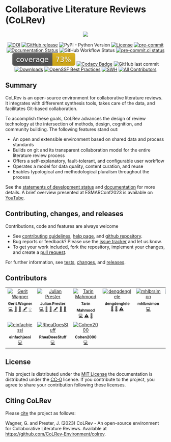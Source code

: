 # Collaborative Literature Reviews (CoLRev)

<p align="center">
<img src="https://raw.githubusercontent.com/CoLRev-Ecosystem/colrev/main/docs/figures/logo_small.png" width="400">
</p>

<div align="center">

[![DOI](https://zenodo.org/badge/363073613.svg)](https://zenodo.org/badge/latestdoi/363073613)
[![GitHub release](https://img.shields.io/github/v/release/CoLRev-Ecosystem/colrev.svg)](https://github.com/CoLRev-Environment/colrev/releases/)
![PyPI - Python Version](https://img.shields.io/pypi/pyversions/colrev)
[![License](https://img.shields.io/github/license/CoLRev-Ecosystem/colrev.svg)](https://github.com/CoLRev-Environment/colrev/releases/)
[![pre-commit](https://img.shields.io/badge/pre--commit-enabled-brightgreen?logo=pre-commit&logoColor=white)](https://github.com/pre-commit/pre-commit)
[![Documentation Status](https://readthedocs.org/projects/colrev/badge/?version=latest)](https://colrev.readthedocs.io/en/latest/?badge=latest)
![GitHub Workflow Status](https://img.shields.io/github/actions/workflow/status/CoLRev-Ecosystem/colrev/tests.yml)
[![pre-commit.ci status](https://results.pre-commit.ci/badge/github/CoLRev-Ecosystem/colrev/main.svg)](https://results.pre-commit.ci/latest/github/CoLRev-Ecosystem/colrev/main)
![Coverage](https://raw.githubusercontent.com/CoLRev-Ecosystem/colrev/main/tests/coverage.svg)
[![Codacy Badge](https://app.codacy.com/project/badge/Grade/bd4e44c6cda646e4b9e494c4c4d9487b)](https://app.codacy.com/gh/CoLRev-Environment/colrev/dashboard?utm_source=gh&utm_medium=referral&utm_content=&utm_campaign=Badge_grade)
![GitHub last commit](https://img.shields.io/github/last-commit/CoLRev-Ecosystem/colrev)
[![Downloads](https://static.pepy.tech/badge/colrev/month)](https://pepy.tech/project/colrev)
[![OpenSSF Best Practices](https://bestpractices.coreinfrastructure.org/projects/7148/badge)](https://bestpractices.coreinfrastructure.org/projects/7148)
[![SWH](https://archive.softwareheritage.org/badge/origin/https://github.com/CoLRev-Environment/colrev/)](https://archive.softwareheritage.org/browse/origin/?origin_url=https://github.com/CoLRev-Environment/colrev/)<!-- ALL-CONTRIBUTORS-BADGE:START - Do not remove or modify this section -->
[![All Contributors](https://img.shields.io/badge/all_contributors-9-orange.svg?style=flat-square)](#contributors-)
<!-- ALL-CONTRIBUTORS-BADGE:END -->
<!-- ![PyPI](https://img.shields.io/pypi/v/colrev) -->
<!-- [![](https://img.shields.io/badge/-documentation-green)](https://colrev.readthedocs.io/) -->

</div>

## Summary

CoLRev is an open-source environment for collaborative literature reviews. It integrates with differerent synthesis tools, takes care of the data, and facilitates Git-based collaboration.

To accomplish these goals, CoLRev advances the design of review technology at the intersection of methods, design, cognition, and community building.
The following features stand out:

- An open and extensible environment based on shared data and process standards
- Builds on git and its transparent collaboration model for the entire literature review process
- Offers a self-explanatory, fault-tolerant, and configurable user workflow
- Operates a model for data quality, content curation, and reuse
- Enables typological and methodological pluralism throughout the process

See the [statements of development status](https://colrev.readthedocs.io/en/latest/foundations/dev_status.html) and [documentation](https://colrev.readthedocs.io/en/latest/) for more details. A brief overview presented at ESMARConf2023 is available on [YouTube](https://www.youtube.com/watch?v=yfGGraQC6vs).

## Contributing, changes, and releases

Contributions, code and features are always welcome

- See [contributing guidelines](CONTRIBUTING.md), [help page](https://colrev.readthedocs.io/en/latest/manual/help.html), and [github repository](https://github.com/CoLRev-Environment/colrev).
- Bug reports or feedback? Please use the [issue tracker](https://github.com/CoLRev-Environment/colrev/issues) and let us know.
- To get your work included, fork the repository, implement your changes, and create a [pull request](https://docs.github.com/en/github/collaborating-with-issues-and-pull-requests/proposing-changes-to-your-work-with-pull-requests/about-pull-requests).

For further information, see [tests](tests/readme.md), [changes](CHANGELOG.md), and [releases](https://github.com/CoLRev-Environment/colrev/releases).

## Contributors

<!-- ALL-CONTRIBUTORS-LIST:START - Do not remove or modify this section -->
<!-- prettier-ignore-start -->
<!-- markdownlint-disable -->
<table>
  <tbody>
    <tr>
      <td align="center" valign="top" width="14.28%"><a href="https://github.com/geritwagner"><img src="https://avatars.githubusercontent.com/u/3872815?v=4?s=100" width="100px;" alt="Gerit Wagner"/><br /><sub><b>Gerit Wagner</b></sub></a><br /><a href="https://github.com/CoLRev-Environment/colrev/commits?author=geritwagner" title="Code">💻</a> <a href="https://github.com/CoLRev-Environment/colrev/commits?author=geritwagner" title="Documentation">📖</a> <a href="#data-geritwagner" title="Data">🔣</a> <a href="#content-geritwagner" title="Content">🖋</a> <a href="#example-geritwagner" title="Examples">💡</a></td>
      <td align="center" valign="top" width="14.28%"><a href="https://julianprester.com"><img src="https://avatars.githubusercontent.com/u/4706870?v=4?s=100" width="100px;" alt="Julian Prester"/><br /><sub><b>Julian Prester</b></sub></a><br /><a href="https://github.com/CoLRev-Environment/colrev/commits?author=julianprester" title="Code">💻</a> <a href="https://github.com/CoLRev-Environment/colrev/commits?author=julianprester" title="Documentation">📖</a> <a href="#data-julianprester" title="Data">🔣</a> <a href="#content-julianprester" title="Content">🖋</a> <a href="https://github.com/CoLRev-Environment/colrev/issues?q=author%3Ajulianprester" title="Bug reports">🐛</a> <a href="#ideas-julianprester" title="Ideas, Planning, & Feedback">🤔</a></td>
      <td align="center" valign="top" width="14.28%"><a href="https://github.com/tmahmood"><img src="https://avatars.githubusercontent.com/u/34904?v=4?s=100" width="100px;" alt="Tarin Mahmood"/><br /><sub><b>Tarin Mahmood</b></sub></a><br /><a href="https://github.com/CoLRev-Environment/colrev/commits?author=tmahmood" title="Code">💻</a> <a href="https://github.com/CoLRev-Environment/colrev/commits?author=tmahmood" title="Tests">⚠️</a> <a href="https://github.com/CoLRev-Environment/colrev/commits?author=tmahmood" title="Documentation">📖</a></td>
      <td align="center" valign="top" width="14.28%"><a href="https://github.com/dengdenglele"><img src="https://avatars.githubusercontent.com/u/28404427?v=4?s=100" width="100px;" alt="dengdenglele"/><br /><sub><b>dengdenglele</b></sub></a><br /><a href="#data-dengdenglele" title="Data">🔣</a> <a href="https://github.com/CoLRev-Environment/colrev/commits?author=dengdenglele" title="Documentation">📖</a> <a href="https://github.com/CoLRev-Environment/colrev/commits?author=dengdenglele" title="Tests">⚠️</a></td>
      <td align="center" valign="top" width="14.28%"><a href="https://github.com/mhlbrsimon"><img src="https://avatars.githubusercontent.com/u/83401831?v=4?s=100" width="100px;" alt="mhlbrsimon"/><br /><sub><b>mhlbrsimon</b></sub></a><br /><a href="https://github.com/CoLRev-Environment/colrev/commits?author=mhlbrsimon" title="Code">💻</a></td>
      <td align="center" valign="top" width="14.28%"><a href="https://github.com/ossendorfluca"><img src="https://avatars.githubusercontent.com/u/112037612?v=4?s=100" width="100px;" alt="ossendorfluca"/><br /><sub><b>ossendorfluca</b></sub></a><br /><a href="https://github.com/CoLRev-Environment/colrev/commits?author=ossendorfluca" title="Code">💻</a></td>
      <td align="center" valign="top" width="14.28%"><a href="https://github.com/katharinaernst"><img src="https://avatars.githubusercontent.com/u/131549085?v=4?s=100" width="100px;" alt="katharinaernst"/><br /><sub><b>katharinaernst</b></sub></a><br /><a href="https://github.com/CoLRev-Environment/colrev/commits?author=katharinaernst" title="Code">💻</a></td>
    </tr>
    <tr>
      <td align="center" valign="top" width="14.28%"><a href="https://github.com/einfachjessi"><img src="https://avatars.githubusercontent.com/u/131001755?v=4?s=100" width="100px;" alt="einfachjessi"/><br /><sub><b>einfachjessi</b></sub></a><br /><a href="https://github.com/CoLRev-Environment/colrev/commits?author=einfachjessi" title="Code">💻</a></td>
      <td align="center" valign="top" width="14.28%"><a href="https://github.com/RheaDoesStuff"><img src="https://avatars.githubusercontent.com/u/74066245?v=4?s=100" width="100px;" alt="RheaDoesStuff"/><br /><sub><b>RheaDoesStuff</b></sub></a><br /><a href="https://github.com/CoLRev-Environment/colrev/commits?author=RheaDoesStuff" title="Code">💻</a></td>
      <td align="center" valign="top" width="14.28%"><a href="https://github.com/Cohen2000"><img src="https://avatars.githubusercontent.com/u/113113352?v=4?s=100" width="100px;" alt="Cohen2000"/><br /><sub><b>Cohen2000</b></sub></a><br /><a href="https://github.com/CoLRev-Environment/colrev/commits?author=Cohen2000" title="Code">💻</a></td>
    </tr>
  </tbody>
</table>

<!-- markdownlint-restore -->
<!-- prettier-ignore-end -->

<!-- ALL-CONTRIBUTORS-LIST:END -->
<!-- prettier-ignore-start -->
<!-- markdownlint-disable -->

<!-- markdownlint-restore -->
<!-- prettier-ignore-end -->

<!-- ALL-CONTRIBUTORS-LIST:END -->

## License

This project is distributed under the [MIT License](LICENSE) the documentation is distributed under the [CC-0](https://creativecommons.org/publicdomain/zero/1.0/) license.
If you contribute to the project, you agree to share your contribution following these licenses.

## Citing CoLRev

Please [cite](docs/_static/colrev_citation.bib) the project as follows:

Wagner, G. and Prester, J. (2023) CoLRev - An open-source environment for Collaborative Literature Reviews. Available at https://github.com/CoLRev-Environment/colrev.
